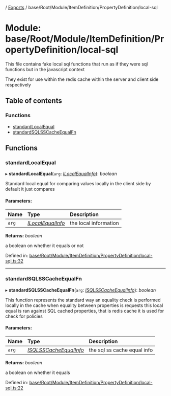 [](../README.md) / [Exports](../modules.md) / base/Root/Module/ItemDefinition/PropertyDefinition/local-sql

# Module: base/Root/Module/ItemDefinition/PropertyDefinition/local-sql

This file contains fake local sql functions that run as if they were sql
functions but in the javascript context

They exist for use within the redis cache
within the server and client side respectively

## Table of contents

### Functions

- [standardLocalEqual](base_root_module_itemdefinition_propertydefinition_local_sql.md#standardlocalequal)
- [standardSQLSSCacheEqualFn](base_root_module_itemdefinition_propertydefinition_local_sql.md#standardsqlsscacheequalfn)

## Functions

### standardLocalEqual

▸ **standardLocalEqual**(`arg`: [*ILocalEqualInfo*](../interfaces/base_root_module_itemdefinition_propertydefinition_types.ilocalequalinfo.md)): *boolean*

Standard local equal for comparing values locally in the client side
by default it just compares

#### Parameters:

Name | Type | Description |
:------ | :------ | :------ |
`arg` | [*ILocalEqualInfo*](../interfaces/base_root_module_itemdefinition_propertydefinition_types.ilocalequalinfo.md) | the local information   |

**Returns:** *boolean*

a boolean on whether it equals or not

Defined in: [base/Root/Module/ItemDefinition/PropertyDefinition/local-sql.ts:32](https://github.com/onzag/itemize/blob/55e63f2c/base/Root/Module/ItemDefinition/PropertyDefinition/local-sql.ts#L32)

___

### standardSQLSSCacheEqualFn

▸ **standardSQLSSCacheEqualFn**(`arg`: [*ISQLSSCacheEqualInfo*](../interfaces/base_root_module_itemdefinition_propertydefinition_types.isqlsscacheequalinfo.md)): *boolean*

This function represents the standard way an equality check
is performed locally in the cache when equality between properties is requests
this local equal is ran against SQL cached properties, that is redis cache
it is used for check for policies

#### Parameters:

Name | Type | Description |
:------ | :------ | :------ |
`arg` | [*ISQLSSCacheEqualInfo*](../interfaces/base_root_module_itemdefinition_propertydefinition_types.isqlsscacheequalinfo.md) | the sql ss cache equal info   |

**Returns:** *boolean*

a boolean on whether it equals

Defined in: [base/Root/Module/ItemDefinition/PropertyDefinition/local-sql.ts:22](https://github.com/onzag/itemize/blob/55e63f2c/base/Root/Module/ItemDefinition/PropertyDefinition/local-sql.ts#L22)
